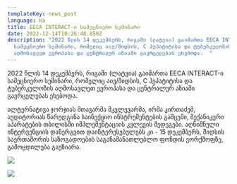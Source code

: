 ```yaml
---
templateKey: news_post
language: ka
title: EECA INTERACT-ი სამეცნიერო სემინარი
date: 2022-12-14T10:26:48.850Z
description: "2022 წლის 14 დეკემბერს, რიგაში (ლატვია) გაიმართა EECA INTERACT-ი
  სამეცნიერო სემინარი, რომელიც აივ/შიდსის, C ჰეპატიტისა და ტუბერკულოზის
  აღმოსავლეთ ევროპასა და ცენტრალურ აზიაში გავრცელებას ეხებოდა.  "
---
```

2022 წლის 14 დეკემბერს, რიგაში (ლატვია) გაიმართა EECA INTERACT-ი სამეცნიერო სემინარი, რომელიც აივ/შიდსის, C ჰეპატიტისა და ტუბერკულოზის აღმოსავლეთ ევროპასა და ცენტრალურ აზიაში გავრცელებას ეხებოდა. 

ალტერნატივა ჯორჯიას მთავარმა მკვლევარმა, ირმა კირთაძემ,  აუდიტორიას წარუდგინა საინექციო ინსტრუმენტების გამცემი, მექანიკური აპარატების თბილისში იმპლემენტაციის კვლევის შედეგები. აღნიშნული ინტერვენციის დანერგვით დაინტერესებულებს კი - 15 დეკემბერს, შიდსის საერთაშორის საზოგადოების საგანამანათლებლო ფონდის ვორქშოფზე, გამოცდილება გაუზიარა.

![](/media/uploads/14-დეკ-შეხვ1.jpg)

![](/media/uploads/14-დეკ-შეხვ-2.jpg)

</div>